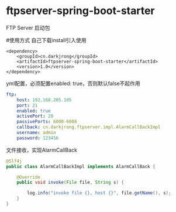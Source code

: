 # ftpserver-spring-boot-starter 
FTP Server 启动包 

#使用方式
自己下载install引入使用

```
<dependency>
    <groupId>cn.darkjrong</groupId>
    <artifactId>ftpserver-spring-boot-starter</artifactId>
    <version>1.0</version>
</dependency>
```

yml配置，必须配置enabled: true，否则默认false不起作用
```yml
ftp:
    host: 192.168.205.105
    port: 21
    enabled: true
    activePort: 20
    passivePorts: 6000-6008
    callback: cn.darkjrong.ftpserver.impl.AlarmCallBackImpl
    username: admin
    password: 123456
```

文件接收，实现AlarmCallBack 
```java
@Slf4j
public class AlarmCallBackImpl implements AlarmCallBack {

    @Override
    public void invoke(File file, String s) {

        log.info("invoke file {}, host {}", file.getName(), s);
    }
}
```
































